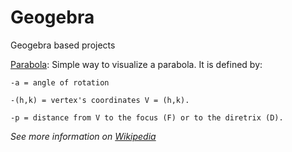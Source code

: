 # Geogebra
Geogebra based projects

[Parabola](https://www.geogebra.org/m/gcednsbp): Simple way to visualize a parabola.
  It is defined by:
  
    -a = angle of rotation
  
    -(h,k) = vertex's coordinates V = (h,k).
  
    -p = distance from V to the focus (F) or to the diretrix (D).
  
  *See more information on [Wikipedia](https://en.wikipedia.org/wiki/Parabola)*
